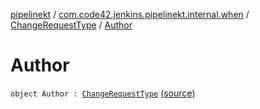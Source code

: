 [pipelinekt](../../index.md) / [com.code42.jenkins.pipelinekt.internal.when](../index.md) / [ChangeRequestType](index.md) / [Author](./-author.md)

# Author

`object Author : `[`ChangeRequestType`](index.md) [(source)](https://github.com/code42/pipelinekt/tree/master/internal/src/main/kotlin/com/code42/jenkins/pipelinekt/internal/when/ChangeRequestType.kt#L10)